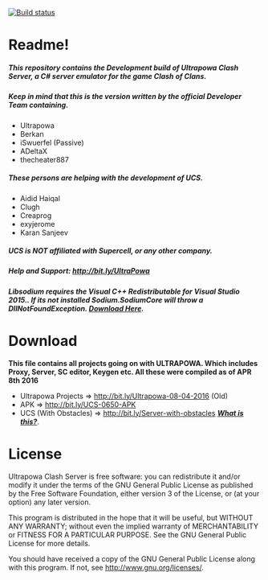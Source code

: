 [![Build status](https://ci.appveyor.com/api/projects/status/hulprli5qvmke9u1/branch/ucs-recode?svg=true)](https://ci.appveyor.com/project/BerkanYildiz/ucs/branch/ucs-recode)
# Readme!
##### This repository contains the Development build of Ultrapowa Clash Server, a C# server emulator for the game Clash of Clans. 
##### Keep in mind that this is the version written by the official Developer Team containing.

* Ultrapowa									
* Berkan
* iSwuerfel (Passive)			
* ADeltaX								
* thecheater887	

##### These persons are helping with the development of UCS.

* Aidid Haiqal 
* Clugh
* Creaprog
* exyjerome
* Karan Sanjeev

##### UCS is NOT affiliated with Supercell, or any other company.
##### Help and Support: http://bit.ly/UltraPowa
##### Libsodium  requires the Visual C++ Redistributable for Visual Studio 2015.. If its not installed Sodium.SodiumCore will throw a DllNotFoundException. [***Download Here***](https://www.microsoft.com/en-us/download/details.aspx?id=48145).
# Download

**This file contains all projects going on with ULTRAPOWA. Which includes Proxy, Server, SC editor, Keygen etc. All these were compiled as of APR 8th 2016**

* Ultrapowa Projects   => http://bit.ly/Ultrapowa-08-04-2016 (Old)
* APK                  => http://bit.ly/UCS-0650-APK
* UCS (With Obstacles) => http://bit.ly/Server-with-obstacles    [***What is this?***](https://smartclashcoc.com/ucs-1.html).

# License
Ultrapowa Clash Server is free software: you can redistribute it and/or modify
it under the terms of the GNU General Public License as published by
the Free Software Foundation, either version 3 of the License, or
(at your option) any later version.

This program is distributed in the hope that it will be useful,
but WITHOUT ANY WARRANTY; without even the implied warranty of
MERCHANTABILITY or FITNESS FOR A PARTICULAR PURPOSE.  See the
GNU General Public License for more details.

You should have received a copy of the GNU General Public License
along with this program.  If not, see <http://www.gnu.org/licenses/>.
